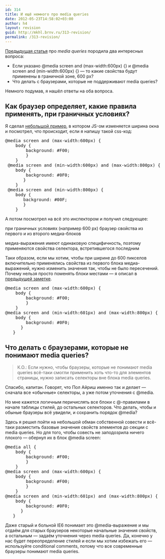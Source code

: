 ```yaml
---
id: 314
title: И ещё немного про media queries
date: 2012-05-23T14:58:02+03:00
author: h4
layout: revision
guid: http://mkhl.brnv.ru/313-revision/
permalink: /313-revision/
---
```

[Предыдущая статья](http://mkhl.brnv.ru/about-media-queries/ "Немного про media queries") про _media queries_ породила два интересных вопроса:

  * Если указано @media screen and (max-width:600px) {} и @media screen and (min-width:600px) {} — то какие свойства будут применены в граничной зоне, 600 px?
  * Что делать с браузерами, которые не поддерживают media queries?

Немного подумав, я нашёл ответы на оба вопроса.

## Как браузер определяет, какие правила применять, при граничных условиях?

Я сделал [небольшой пример](http://webdev.brnv.ru/labs/media-queries-limits/), в котором JS-ом изменяется ширина окна и посмотрел, что происходит, если я напишу такой css-код:

<pre>@media screen and (max-width:600px) {
    body {
        background: #F00;
        }
    }
 @media screen and (min-width:600px) and (max-width:800px) {
    body {
        background: #0F0;
       }
    }
 @media screen and (min-width:800px) {
    body {
       background: #00F;
       }
    }</pre>

А потом посмотрел на всё это инспектором и получил следующее:

при граничных условиях (например 600 px) браузер свойства из первого и из второго медиа-блоков

медиа-выражения имеют одинаковую специфичность, поэтому применяются свойства селектора, встретившегося последним

Таки образом, если мы хотим, чтобы при ширине до 600 пикселов включительно применялись свойства из первого блока медиа-выражений, нужно изменить значения так, чтобы не было пересечений. Почему нельзя просто поменять блоки местами — я описал в [предыдущей заметке](http://mkhl.brnv.ru/about-media-queries/ "Немного про media queries").

<pre>@media screen and (max-width:600px) {
    body {
        background: #F00;
        }
    }
@media screen and (min-width:601px) and (max-width:800px) {
    body {
        background: #0F0;
      }
   }</pre>

## Что делать с браузерами, которые не понимают media queries?

> К.О.: Если нужно, чтобы браузеры, которые не понимают media queries всё-таки смогли применить хоть что-то для элементов страницы, нужно записать селекторы вне блока media queries.

Спасибо, капитан. Говорят, что Пол Айриш именно так и делает — сначала все «обычные» селекторы, а уже потом уточнения с @media.

Но мне кажется логичным перичислять все блоки с @-правилами в начале таблицы стилей, до остальных селекторов. Что делать, чтобы и обыные браузеры всё увидели, и сохранить порядок @media?

Здесь я решил пойти на небольшой обман собственной совести и всё-таки разместить базовые значения свойств элементов до секции с media queries. Но для того, чтобы совесть не заподозрила ничего плохого — обернул их в блок @media screen:

<pre>@media all {
    body {
        background: #F00;
        }
    }
@media screen and (max-width:600px) {
    body {
        background: #F00;
        }
    }
@media screen and (min-width:601px) and (max-width:800px) {
    body {
        background: #0F0;
      }
   }</pre>

Даже старый и больной IE6 понимает это @media-выражение и мы отдаём для старых браузеров некоторые начальные значения свойств, а остальным — задаём уточнения через media queries. Да, конечно у нас будет переопределение стилей и если мы хотим избежать его — используйте conditional comments, потому что все современные браузеры понимают media queries.